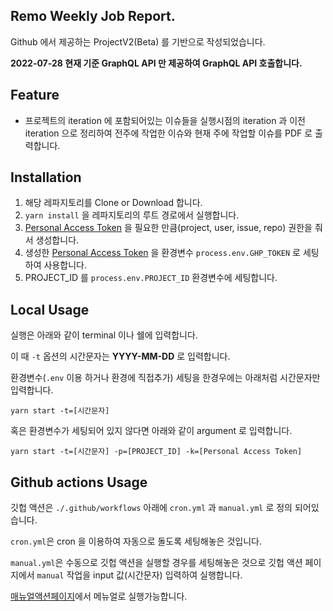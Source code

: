 ## Remo Weekly Job Report.

Github 에서 제공하는 ProjectV2(Beta) 를 기반으로 작성되었습니다.

**2022-07-28 현재 기준 GraphQL API 만 제공하여 GraphQL API 호출합니다.**

## Feature

- 프로젝트의 iteration 에 포함되어있는 이슈들을 실행시점의 iteration 과 이전 iteration 으로 정리하여 전주에 작업한 이슈와 현재 주에 작업할 이슈를 PDF 로 출력합니다.

## Installation
1. 해당 레파지토리를 Clone or Download 합니다.
2. `yarn install` 을 레파지토리의 루트 경로에서 실행합니다.
3. [Personal Access Token](https://github.com/settings/tokens/new) 을 필요한 만큼(project, user, issue, repo) 권한을 줘서 생성합니다.
4. 생성한 [Personal Access Token](https://github.com/settings/tokens/new) 을 환경변수 `process.env.GHP_TOKEN` 로 세팅하여 사용합니다.
5. PROJECT_ID 를 `process.env.PROJECT_ID` 환경변수에 세팅합니다.

## Local Usage
실행은 아래와 같이 terminal 이나 쉘에 입력합니다.

이 때 `-t` 옵션의 시간문자는 **YYYY-MM-DD** 로 입력합니다.

환경변수(`.env` 이용 하거나 환경에 직접추가) 세팅을 한경우에는 아래처럼 시간문자만 입력합니다.

`yarn start -t=[시간문자]`

혹은 환경변수가 세팅되어 있지 않다면 아래와 같이 argument 로 입력합니다.

`yarn start -t=[시간문자] -p=[PROJECT_ID] -k=[Personal Access Token]`


## Github actions Usage

깃헙 액션은 `./.github/workflows` 아래에 `cron.yml` 과 `manual.yml` 로 정의 되어있습니다.

`cron.yml`은 cron 을 이용하여 자동으로 돌도록 세팅해놓은 것입니다.

`manual.yml`은 수동으로 깃헙 액션을 실행할 경우를 세팅해놓은 것으로 깃헙 액션 페이지에서 `manual` 작업을 input 값(시간문자) 입력하여 실행합니다.


[매뉴얼액션페이지](https://github.com/remo-web-dev/workPlanArchiveRepository/actions/workflows/manual.yml)에서 메뉴얼로 실행가능합니다.
